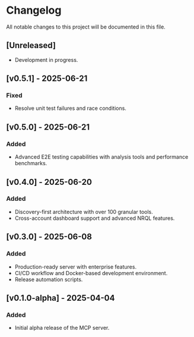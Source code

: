 # Changelog

All notable changes to this project will be documented in this file.

## [Unreleased]
- Development in progress.

## [v0.5.1] - 2025-06-21
### Fixed
- Resolve unit test failures and race conditions.

## [v0.5.0] - 2025-06-21
### Added
- Advanced E2E testing capabilities with analysis tools and performance benchmarks.

## [v0.4.0] - 2025-06-20
### Added
- Discovery-first architecture with over 100 granular tools.
- Cross-account dashboard support and advanced NRQL features.

## [v0.3.0] - 2025-06-08
### Added
- Production-ready server with enterprise features.
- CI/CD workflow and Docker-based development environment.
- Release automation scripts.

## [v0.1.0-alpha] - 2025-04-04
### Added
- Initial alpha release of the MCP server.
